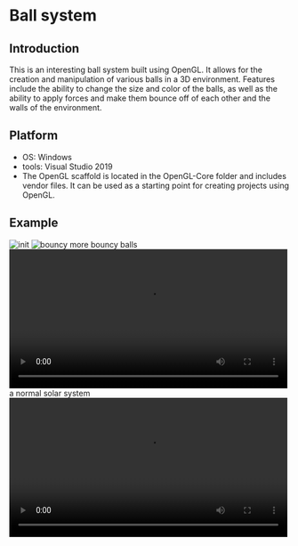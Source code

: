 # Ball system
## Introduction
This is an interesting ball system built using OpenGL. It allows for the creation and manipulation of various balls in a 3D environment. Features include the ability to change the size and color of the balls, as well as the ability to apply forces and make them bounce off of each other and the walls of the environment.

## Platform
- OS: Windows
- tools: Visual Studio 2019
- The OpenGL scaffold is located in the OpenGL-Core folder and includes vendor files. It can be used as a starting point for creating projects using OpenGL.

## Example
![init](https://github.com/jinjinhe2001/Ball-System/blob/main/Readme/images/init.gif)
![bouncy](https://github.com/jinjinhe2001/Ball-System/blob/main/Readme/images/bouncy.gif)
more bouncy balls 
<video width="500" height="250" controls>
    <source src="https://github.com/jinjinhe2001/Ball-System/blob/main/Readme/videos/morebouncy.mp4" type="video/mp4">
</video>
a normal solar system  
<video width="500" height="250" controls>
    <source src="https://github.com/jinjinhe2001/Ball-System/blob/main/Readme/videos/nbody.mp4" type="video/mp4">
</video>